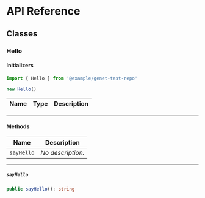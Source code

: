 # API Reference <a name="API Reference" id="api-reference"></a>



## Classes <a name="Classes" id="Classes"></a>

### Hello <a name="Hello" id="@example/genet-test-repo.Hello"></a>

#### Initializers <a name="Initializers" id="@example/genet-test-repo.Hello.Initializer"></a>

```typescript
import { Hello } from '@example/genet-test-repo'

new Hello()
```

| **Name** | **Type** | **Description** |
| --- | --- | --- |

---

#### Methods <a name="Methods" id="Methods"></a>

| **Name** | **Description** |
| --- | --- |
| <code><a href="#@example/genet-test-repo.Hello.sayHello">sayHello</a></code> | *No description.* |

---

##### `sayHello` <a name="sayHello" id="@example/genet-test-repo.Hello.sayHello"></a>

```typescript
public sayHello(): string
```





